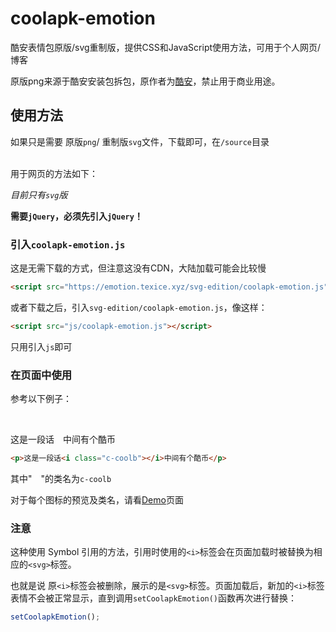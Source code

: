 # coolapk-emotion
酷安表情包原版/svg重制版，提供CSS和JavaScript使用方法，可用于个人网页/博客
<br>

原版png来源于酷安安装包拆包，原作者为<a href="https://coolapk.com/">酷安</a>，禁止用于商业用途。

## 使用方法
如果只是需要 原版`png`/ 重制版`svg`文件，下载即可，在`/source`目录

<br>用于网页的方法如下：

_目前只有`svg`版_

__需要`jQuery`，必须先引入`jQuery`！__

### 引入`coolapk-emotion.js`

这是无需下载的方式，但注意这没有CDN，大陆加载可能会比较慢

```html
<script src="https://emotion.texice.xyz/svg-edition/coolapk-emotion.js"></script>
```

或者下载之后，引入`svg-edition/coolapk-emotion.js`，像这样：

```html
<script src="js/coolapk-emotion.js"></script>
```

只用引入`js`即可

### 在页面中使用

参考以下例子：

<br>

<p>这是一段话<img src="https://emotion.texice.xyz/source/png/c-coolb.png" style="height:1em;display:inline">中间有个酷币</p>

```html
<p>这是一段话<i class="c-coolb"></i>中间有个酷币</p>
```

其中"<img src="https://emotion.texice.xyz/source/png/c-coolb.png" style="height:1em;display:inline">"的类名为`c-coolb`

对于每个图标的预览及类名，请看[Demo](https://emotion.texice.xyz/svg-edition/demo.html)页面

### 注意

这种使用 Symbol 引用的方法，引用时使用的`<i>`标签会在页面加载时被替换为相应的`<svg>`标签。

也就是说 原`<i>`标签会被删除，展示的是`<svg>`标签。页面加载后，新加的`<i>`标签表情不会被正常显示，直到调用`setCoolapkEmotion()`函数再次进行替换：

```javascript
setCoolapkEmotion();
```

